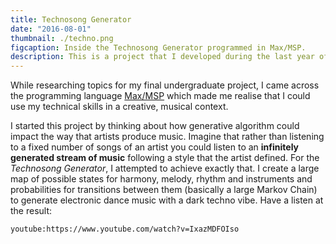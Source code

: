 ```yaml
---
title: Technosong Generator 
date: "2016-08-01"
thumbnail: ./techno.png
figcaption: Inside the Technosong Generator programmed in Max/MSP.
description: This is a project that I developed during the last year of my undergraduate. It's a programme that can generate an infinite number songs in an EDM style from a set of rules.
---
```


While researching topics for my final undergraduate project, I came across the programming language  <a rel="noopener noreferrer" target="_blank" href="https://cycling74.com/">Max/MSP</a> which made me realise that I could use my technical skills in a creative, musical context. 

I started this project by thinking about how generative algorithm could impact the way that artists produce music. Imagine that rather than listening to a fixed number of songs of an artist you could listen to an **infinitely generated stream of music** following a style that the artist defined. For the *Technosong Generator*, I attempted to achieve exactly that. I create a large map of possible states for harmony, melody, rhythm and instruments and probabilities for transitions between them (basically a large Markov Chain) to generate electronic dance music with a dark techno vibe. Have a listen at the result:

`youtube:https://www.youtube.com/watch?v=IxazMDFOIso`

